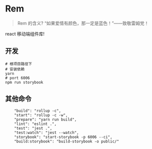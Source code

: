 # Rem

> Rem 的含义? “如果爱情有颜色，那一定是蓝色！”——致敬雷姆党！

react 移动端组件库!

## 开发
```shell
# 根项目路径下
# 安装依赖
yarn 
# port 6006
npm run storybook 
```
## 其他命令

```shell
    "build": "rollup -c",
    "start": "rollup -c -w",
    "prepare": "yarn run build",
    "lint": "eslint .",
    "test": "jest .",
    "test:watch": "jest --watch",
    "storybook": "start-storybook -p 6006 --ci",
    "build:storybook": "build-storybook -o public/"
```

